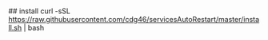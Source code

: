#

## install
  curl -sSL https://raw.githubusercontent.com/cdg46/servicesAutoRestart/master/install.sh | bash
